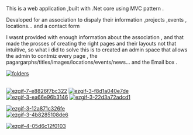 This is a web application ,built with .Net core using MVC pattern .

Devaloped for an association to dispaly their information ,projects ,events , locations... and a contact form

I wasnt provided with enough information about the association , and that made the prosses of creating the right pages and their layouts not that intuitive,
so what i did to solve this is to created an admin space that allows the admin to contmiz every page , the pagargarphs/titles/images/locations/events/news... and the Email box .

<a href="https://ibb.co/cFGdzMs"><img src="https://i.ibb.co/ncHShZK/folders.png" alt="folders" border="0"></a><br /><a target='_blank' href='https://imgbb.com/'></a><br />

<a href="https://imgbb.com/"><img src="https://i.ibb.co/S0vh8HW/ezgif-7-e8826f7bc322.gif" alt="ezgif-7-e8826f7bc322" border="0"></a>
<a href="https://imgbb.com/"><img src="https://i.ibb.co/ZLsP4Jy/ezgif-3-f8d1a040e7de.gif" alt="ezgif-3-f8d1a040e7de" border="0"></a>
<a href="https://imgbb.com/"><img src="https://i.ibb.co/C1KzRcn/ezgif-3-ea66e96b3146.gif" alt="ezgif-3-ea66e96b3146" border="0"></a>
<a href="https://imgbb.com/"><img src="https://i.ibb.co/phzs719/ezgif-3-22d3a72adcd1.gif" alt="ezgif-3-22d3a72adcd1" border="0"></a><br /><a target='_blank' href='https://imgbb.com/'>
  
  <a href="https://imgbb.com/"><img src="https://i.ibb.co/SRD2FpP/ezgif-3-12a871c326fe.gif" alt="ezgif-3-12a871c326fe" border="0"></a><br /><a target='_blank' href='https://imgbb.com/'></a>
  <a href="https://imgbb.com/"><img src="https://i.ibb.co/3yczjY1/ezgif-3-4b8285108de6.gif" alt="ezgif-3-4b8285108de6" border="0"></a>
  
  <a href="https://imgbb.com/"><img src="https://i.ibb.co/2cCm4X5/ezgif-4-05d6c12f0103.gif" alt="ezgif-4-05d6c12f0103" border="0"></a>

